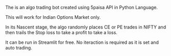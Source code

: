 The is an algo trading bot created using 5paisa API in Python Language.

This will work for Indian Options Market only.

In its Nascent stage, the algo randomly places CE or PE trades in NIFTY and then trails the Stop loss to take a profit to take a loss.

It can be run in Streamlit for free. 
No iteraction is required as it is set and auto trading.
